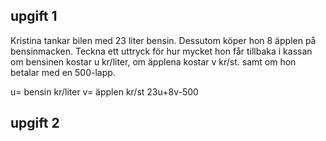 ## upgift 1
Kristina tankar bilen med 23 liter bensin. Dessutom köper hon 8 äpplen på bensinmacken.
Teckna ett uttryck för hur mycket hon får tillbaka i kassan om bensinen kostar u kr/liter, om
äpplena kostar v kr/st. samt om hon betalar med en 500-lapp.

u= bensin kr/liter
v= äpplen kr/st
23u+8v-500

## upgift 2

